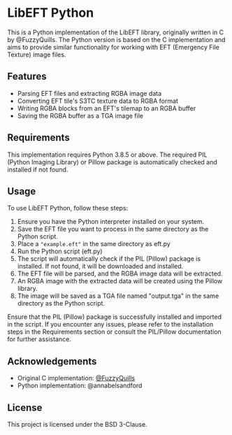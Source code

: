 # LibEFT Python

This is a Python implementation of the LibEFT library, originally written in C by @FuzzyQuills. The Python version is based on the C implementation and aims to provide similar functionality for working with EFT (Emergency File Texture) image files.

## Features

- Parsing EFT files and extracting RGBA image data
- Converting EFT tile's S3TC texture data to RGBA format
- Writing RGBA blocks from an EFT's tilemap to an RGBA buffer
- Saving the RGBA buffer as a TGA image file

## Requirements
This implementation requires Python 3.8.5 or above.
The required PIL (Python Imaging Library) or Pillow package is automatically checked and installed if not found.

## Usage

To use LibEFT Python, follow these steps:

1. Ensure you have the Python interpreter installed on your system.
2. Save the EFT file you want to process in the same directory as the Python script.
3. Place a `"example.eft"` in the same directory as eft.py
4. Run the Python script (eft.py)
5. The script will automatically check if the PIL (Pillow) package is installed. If not found, it will be downloaded and installed.
6. The EFT file will be parsed, and the RGBA image data will be extracted.
7. An RGBA image with the extracted data will be created using the Pillow library.
8. The image will be saved as a TGA file named "output.tga" in the same directory as the Python script.

Ensure that the PIL (Pillow) package is successfully installed and imported in the script. If you encounter any issues, please refer to the installation steps in the Requirements section or consult the PIL/Pillow documentation for further assistance.

## Acknowledgements

- Original C implementation: [@FuzzyQuills](https://github.com/FuzzyQuills/libeft)
- Python implementation: @annabelsandford

## License

This project is licensed under the BSD 3-Clause.
